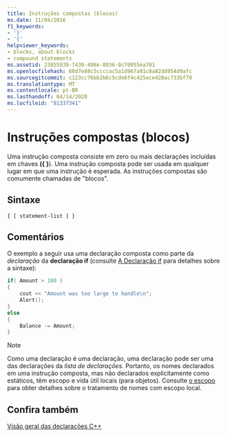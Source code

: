 ```yaml
---
title: Instruções compostas (blocos)
ms.date: 11/04/2016
f1_keywords:
- '}'
- '{'
helpviewer_keywords:
- blocks, about blocks
- compound statements
ms.assetid: 23855939-7430-498e-8936-0c70055ea701
ms.openlocfilehash: 60d7e88c5ccccac5a1d967a91c8a82dd954d9afc
ms.sourcegitcommit: c123cc76bb2b6c5cde6f4c425ece420ac733bf70
ms.translationtype: MT
ms.contentlocale: pt-BR
ms.lasthandoff: 04/14/2020
ms.locfileid: "81337341"
---
```

# <a name="compound-statements-blocks"></a>Instruções compostas (blocos)

Uma instrução composta consiste em zero ou mais declarações incluídas em chaves **({ }**). Uma instrução composta pode ser usada em qualquer lugar em que uma instrução é esperada. As instruções compostas são comumente chamadas de "blocos".

## <a name="syntax"></a>Sintaxe

```
{ [ statement-list ] }
```

## <a name="remarks"></a>Comentários

O exemplo a seguir usa uma declaração composta como parte da *declaração* da **declaração if** (consulte [A Declaração if](../cpp/if-else-statement-cpp.md) para detalhes sobre a sintaxe):

```cpp
if( Amount > 100 )
{
    cout << "Amount was too large to handle\n";
    Alert();
}
else
{
    Balance -= Amount;
}
```

> [!NOTE]
> Como uma declaração é uma declaração, uma declaração pode ser uma das declarações da *lista de declarações.* Portanto, os nomes declarados em uma instrução composta, mas não declarados explicitamente como estáticos, têm escopo e vida útil locais (para objetos). Consulte [o escopo](../cpp/scope-visual-cpp.md) para obter detalhes sobre o tratamento de nomes com escopo local.

## <a name="see-also"></a>Confira também

[Visão geral das declarações C++](../cpp/overview-of-cpp-statements.md)
